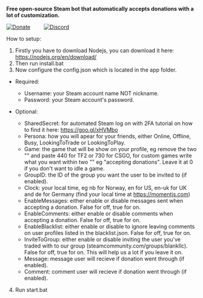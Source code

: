 **Free open-source Steam bot that automatically accepts donations with a lot of customization.**

[![Donate](https://img.shields.io/badge/Donate-with_Steam-green.svg)](https://steamcommunity.com/tradeoffer/new/?partner=293059984&token=0-l_idZR)         [![Discord](https://img.shields.io/badge/Join_my-Discord-blue.svg)](https://discord.gg/t8nHSvA)       

How to setup:
1. Firstly you have to download Nodejs, you can download it here: https://nodejs.org/en/download/ 
2. Then run install.bat
3. Now configure the config.json which is located in the app folder.

  * Required:
     * Username: your Steam account name NOT nickname.
     * Password: your Steam account's password.

  * Optional:
    * SharedSecret: for automated Steam log on with 2FA tutorial on how to find it here: https://goo.gl/xHVMbo
    * Persona: how you will apear for your friends, either Online, Offline, Busy, LookingToTrade or LookingToPlay.
    * Game: the game that will be show on your profile, eg remove the two "" and paste 440 for TF2 or 730 for CSGO, for custom games write what you want within two "" eg "accepting donations". Leave it at 0 if you don't want to idle a game.
    * GroupID: the ID of the group you want the user to be invited to (if enabled).  
    * Clock: your local time, eg nb for Norway, en for US, en-uk for UK and de for Germany (find your local time at https://momentjs.com)
    * EnableMessages: either enable or disable messages sent when accepting a donation. False for off, true for on.
    * EnableComments: either enable or disable comments when accepting a donation. False for off, true for on.
    * EnableBlacklist: either enable or disable to ignore leaving comments on user profiles listed in the blacklist.json. False for off, true for on.
    * InviteToGroup: either enable or disable inviting the user you've traded with to our group (steamcommunity.com/groups/blankllc). False for off, true for on. This will help us a lot if you leave it on.
    * Message: message user will recieve if donation went through (if enabled).
    * Comment: comment user will recieve if donation went through (if enabled).


4. Run start.bat
